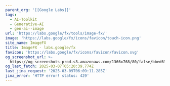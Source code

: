 ```yaml
---
parent_org: '[[Google Labs]]'
tags:
  - AI-Toolkit
  - Generative-AI
  - gen-ai--image
url: 'https://labs.google/fx/tools/image-fx/'
image: 'https://labs.google/fx/icons/favicon/touch-icon.png'
site_name: ImageFX
title: ImageFX - labs.google/fx
favicon: 'https://labs.google/fx/icons/favicon/favicon.svg'
og_screenshot_url: >-
  https://og-screenshots-prod.s3.amazonaws.com/1366x768/80/false/bbed634f3183b3e34309f8fff72b4af7c71ddb7c972052130a0a828169c0f9f0.jpeg
og_last_fetch: 2025-03-07T05:20:39.774Z
last_jina_request: '2025-03-09T06:09:11.285Z'
jina_error: 'HTTP error! status: 429'
---
```


